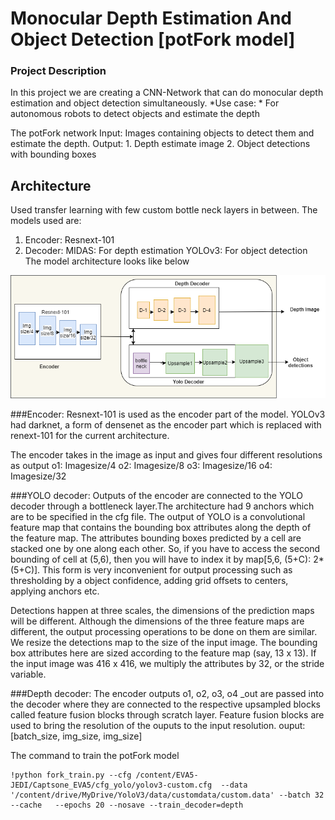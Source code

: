 #   Monocular Depth Estimation And Object Detection [potFork model]

### Project Description
In this project we are creating a CNN-Network that can do monocular depth estimation and object detection simultaneously.
*Use case: *
For autonomous robots to detect objects and estimate the depth

The potFork network
Input: Images containing objects to detect them and estimate the depth.
Output: 1. Depth estimate image
        2. Object detections with bounding boxes 

## Architecture
 Used transfer learning with few custom bottle neck layers in between.
 The models used are:
 1. Encoder:
            Resnext-101
 2. Decoder:
            MIDAS: For depth estimation
            YOLOv3: For object detection
 The model architecture looks like below
            
  ![Image of model](https://github.com/ragaashritha/EVA5/blob/main/Captsone_EVA5/pot_fork_model.png)
  
  ###Encoder: 
  Resnext-101 is used as the encoder part of the model. YOLOv3 had darknet, a form of densenet as the encoder part which is replaced with renext-101 for the current
  architecture.
  
  The encoder takes in the image as input and gives four different resolutions as output
  o1: Imagesize/4
  o2: Imagesize/8
  o3: Imagesize/16
  o4: Imagesize/32
  
  ###YOLO decoder:
  Outputs of the encoder are connected to the YOLO decoder through a bottleneck layer.The architecture had 9 anchors which are to be specified in the cfg file. 
  The output of YOLO is a convolutional feature map that contains the bounding box attributes along the depth of the feature map. The attributes bounding boxes predicted by a     cell are stacked one by one along each other. So, if you have to access the second bounding of cell at (5,6), then you will have to index it by map[5,6, (5+C): 2*(5+C)]. This   form is very inconvenient for output processing such as thresholding by a object confidence, adding grid offsets to centers, applying anchors etc.
  
  Detections happen at three scales, the dimensions of the prediction maps will be different. Although the dimensions of the three feature maps are different, the output
  processing operations to be done on them are similar. We resize the detections map to the size of the input image. The bounding box attributes here are sized according to the   feature map (say, 13 x 13). If the input image was 416 x 416, we multiply the attributes by 32, or the stride variable.
  
  ###Depth decoder:
  The encoder outputs o1, o2, o3, o4 _out are passed into the decoder where they are connected to the respective upsampled blocks called feature fusion blocks through scratch
  layer. Feature fusion blocks are used to bring the resolution of the ouputs to the input resolution. ouput: [batch_size, img_size, img_size]
  
  The command to train the potFork model
  ````
  !python fork_train.py --cfg /content/EVA5-JEDI/Captsone_EVA5/cfg_yolo/yolov3-custom.cfg  --data '/content/drive/MyDrive/YoloV3/data/customdata/custom.data' --batch 32 --cache   --epochs 20 --nosave --train_decoder=depth
  ````
  
  
  
  
  
  
            
        
